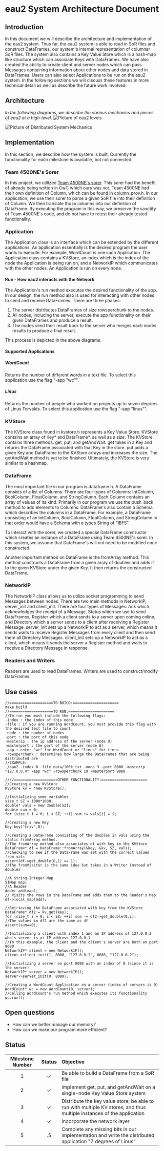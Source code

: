 # eau2 System Architecture Document #
## Introduction ##
In this document we will describe the architecture and implementation of the eau2 system.
Thus far, the eau2 system is able to read in SoR files and construct DataFrames, our system's internal representation
of columnar SoR files. The system also contains a Key Value Store which is a hash-map like structure which can associate Keys with DataFrames.
We have also created the ability to create client and server nodes which can pass Messages containing information
about other nodes and data stored in DataFrames. Users can also select Applications to be run on the eau2 system.
In the following sections we will discuss these features in more technical detail as well as
describe the future work involved. 
## Architecture ##
_In the following diagrams, we describe the various mechanics and pieces of eau2 at a high-level._
![Picture of eau2 levels](imgs/2.png "The Three Parts of the System")

![Picture of Distributed System Mechanics](imgs/1.png "The Distributed System Mechanics")
## Implementation ##
In this section, we describe how the system is built. Currently the functionality for each milestone is available, but not connected.
### Team 4500NE's Sorer
In this project, we utilized [Team 4500NE's sorer](https://github.ccs.neu.edu/euhlmann/CS4500-A1-part1). This sorer had the benefit
of already being written in CwC which ours was not. Team 4500NE had their own definition of Column, which can be found in 
column_prov.h. In our application, we use their sorer to parse a given SoR file into their definition of Column. We then translate
those columns into our definition of DataFrame. By executing the program in this way, we preserve the sanctity of Team 4500NE's
code, and do not have to retest their already tested functionality.  
### Application ###
The Application class is an interface which can be extended by the different applications. An
application essentially is the desired program the user wants to execute. For example,
WordCount is one such Application. The Application class contains a KVStore, an index which
is the index of the node the Application is being run on, and a NetworkIP which communicates
with the other nodes. An Application is run on every node. 
#### Run - How eau2 interacts with the Network ####
The Application's run method executes the desired functionality of the app. In our design, the run method also is used for interacting with
other nodes to send and receive DataFrames. There are three phases:
1. The server distributes DataFrames of size rowsperchunk to the nodes.
2. All nodes, including the server, execute the app functionality on their given DataFrames and produce a result.
3. The nodes send their result back to the server who merges each nodes results to produce a final result.

This process is depicted in the above diagrams.
#### Supported Applications ####
##### WordCount #####
Returns the number of different words in a text file. To select this application use the flag "-app "wc"".
##### Linus #####
Returns the number of people who worked on projects up to seven degrees of Linus Torvalds. 
To select this application use the flag "-app "linus"".
### KVStore
The KVStore class found in kvstore.h represents a Key Value Store. KVStore contains an array of Key* and DataFrame*, as well as a size. 
The KVStore contains three methods: get, put, and getAndWait. get takes in a Key and returns the DataFrame associated with that Key in the store.
put adds a given Key and DataFrame to the KVStore arrays and increases the size. The getAndWait method is yet to be finished. Ultimately, the KVStore is very similar to a hashmap.
### DataFrame
The most important file in our program is dataframe.h. A DataFrame
consists of a list of Columns. There are four types of Columns: IntColumn, 
BoolColumn, FloatColumn, and StringColumn. Each Column contains an array of values of its kind.
Primarily in our program we use the push_back method to add elements to Columns. DataFrame's also contain a Schema,
which describes the columns in a DataFrame. For example, a DataFrame consisting of an IntColumn, BoolColumn, FloatColumn, and StringColumn in that order
would have a Schema with a types String of "IBFS". 

To interact with the sorer, we created a special DataFrame constructor which creates an instance of a DataFrame using Team 4500NE's sorer. In this system,
we assume that DataFrame's will not need to be modified once constructed. 

Another important method on DataFrame is the fromArray method. This method constructs a DataFrame from a given array of doubles and 
adds it to the given KVStore under the given Key. It then returns the constructed DataFrame.
### NetworkIP ###
The NetworkIP class allows us to utilize socket programming to send Messages between nodes. There are two main methods in
NetworkIP, server_init and client_init. There are four types of Messages: Ack which acknowledges the receipt of a Message, Status which we use to send DataFrames, 
Register which a client sends to a server upon coming online, and Directory which a server sends to a client after receiving a Register 
Message. server_init sets up a NetworkIP to act as a server, which means it sends waits to receive Register Messages from
every client and then send them all Directory Messages. client_init sets up a NetworkIP to act as a client, which means it
sends the server a Register method and waits to receive a Directory Message in response. 
### Readers and Writers ###
Readers are used to read DataFrames. Writers are used to construct/modify DataFrames. 
## Use cases ##
```
//====================TO BUILD:=====================
make build
//====================TO RUN:=====================
//To run you must include the following flags:
-index : the index of this node
-file : if you are running WordCount, you must provide this flag with the desired text file to count
-node : the number of nodes
-port : the port of this node
-masterip : the ip address of the server (node 0)
-masterport : the port of the server (node 0)
-app : enter "wc" for WordCount or "linus" for Linus
-rowsperchunk : determines how large the DataFrames that are being distributed are
//EXAMPLE:
./eau2 -index 0 -file data/100k.txt -node 3 -port 8080 -masterip "127.0.0.4" -app "wc" -rowsperchunk 10 -masterport 8080

////====================OTHER FUNCTIONALITY:=====================
//Creating a new KVStore
KVStore kv = *new KVStore();

//Initializing some variables
size_t SZ = 1000*1000;
double* vals = new double[SZ];
double sum = 0;
for (size_t i = 0; i < SZ; ++i) sum += vals[i] = i;

//Creating a new Key
Key key("triv",0);

//Creating a DataFrame consisting of the doubles in vals using the static fromArray method.
//The fromArray method also associates df with key in the KVStore
DataFrame* df = DataFrame::fromArray(&key, &kv, SZ, vals);
//Checking to see if the DataFrame was set with the correct values from vals
assert(df->get_double(0,1) == 1);
//The fromVisitor is the same idea but takes in a Writer instead of doubles

//A String-Integer Map
SIMap map;
//A Reader
Adder add(map);
// Visits the rows in the DataFrame and adds them to the Reader's Map
df->local_map(add);

//Retrieving the DataFrame associated with key from the KVStore
DataFrame* df2 = kv.get(key);
for (size_t i = 0; i < SZ; ++i) sum -= df2->get_double(0,i);
//The values in df2 are the same as df
assert(sum==0);

//Initializing a client with index 1 and an IP address of 127.0.0.2 who's server is at IP address 127.0.0.1
//In this example, the client and the client's server are both on port 8080
NetworkIP* client = new NetworkIP();
client->client_init(1, 8080, "127.0.0.1", 8080, "127.0.0.2");

//Initializing a server on port 8080 with an index of 0 (since it is the server)
NetworkIP* server = new NetworkIP();
server->server_init(0, 8080);

//Creating a WordCount Application on a server (index of servers is 0)
WordCount* wc = new WordCount(0, server);
//Calling WordCount's run method which executes its functionality
wc.run();
```
## Open questions ##
* How can we better manage our memory?
* How can we make our program more efficient?
## Status ##
| Milestone Number | Status  | Objective  |
|:---:|:---:|:---|
| 1 | ✓ | Be able to build a DataFrame from a SoR file |
| 2 | ✓ | Implement get, put, and getAndWait on a single-node Key Value Store system |
| 3 | ✓  | Distribute the key value store; be able to run with multiple KV stores, and thus multiple instances of the application |
| 4 | ✓ | Incorporate the network layer
| 5 | .5 | Complete any missing bits in our implementation and write the distributed application "7 degrees of Linus"
